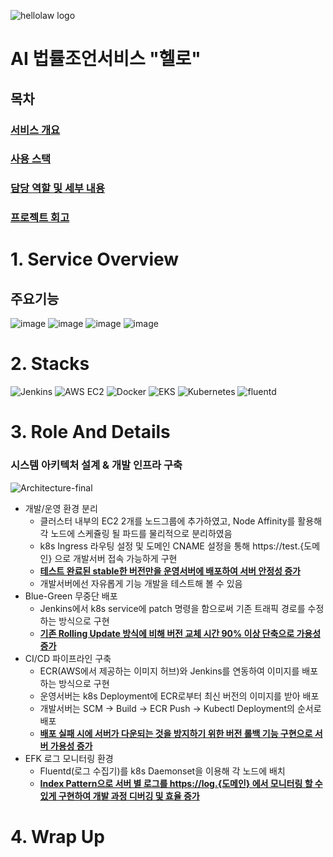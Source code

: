 ![hellolaw logo](https://github.com/skajd1/hellolaw/assets/86655177/1c09225d-57d4-4dd8-a045-75f9c8618daa)

# AI 법률조언서비스 "헬로"
## 목차
### [서비스 개요](#1-service-overview)
### [사용 스택](#2-stacks)
### [담당 역할 및 세부 내용](#3-role-and-details)
### [프로젝트 회고](#4-wrap-up)

# 1. Service Overview
## 주요기능
![image](https://github.com/skajd1/hellolaw/assets/86655177/be410a6a-c939-4403-a686-321fe40f536b)
![image](https://github.com/skajd1/hellolaw/assets/86655177/722ae9a9-096c-4d6d-9892-7142ce99ec90)
![image](https://github.com/skajd1/hellolaw/assets/86655177/28ca0c13-dc44-4c1f-aed3-598df003c148)
![image](https://github.com/skajd1/hellolaw/assets/86655177/5d96203e-e7dd-43fb-a922-22319ef2a829)

# 2. Stacks
![Jenkins](https://img.shields.io/badge/jenkins-D24939?style=for-the-badge&logo=jenkins&logoColor=white)
![AWS EC2](https://img.shields.io/badge/aws%20ec2-FF9900?style=for-the-badge&logo=amazon%20ec2&logoColor=white)
![Docker](https://img.shields.io/badge/docker-2496ED?style=for-the-badge&logo=docker&logoColor=white)
![EKS](https://img.shields.io/badge/eks-58ACFA?style=for-the-badge&logo=Amazon%20EKS&logoColor=white)
![Kubernetes](https://img.shields.io/badge/k8s-326CE5?style=for-the-badge&logo=Kubernetes&logoColor=white)
![fluentd](https://img.shields.io/badge/fluentd-0E83C8?style=for-the-badge&logo=Fluentd&logoColor=white)

# 3. Role And Details
### 시스템 아키텍처 설계 & 개발 인프라 구축
![Architecture-final](https://github.com/skajd1/hellolaw/assets/86655177/4754ffd0-7251-4640-b3f2-577a06ec93f0)
- 개발/운영 환경 분리
  - 클러스터 내부의 EC2 2개를 노드그룹에 추가하였고, Node Affinity를 활용해 각 노드에 스케쥴링 될 파드를 물리적으로 분리하였음
  - k8s Ingress 라우팅 설정 및 도메인 CNAME 설정을 통해 https://test.{도메인} 으로 개발서버 접속 가능하게 구현
  - <u>**테스트 완료된 stable한 버전만을 운영서버에 배포하여 서버 안정성 증가**</u>
  - 개발서버에선 자유롭게 기능 개발을 테스트해 볼 수 있음
- Blue-Green 무중단 배포
  - Jenkins에서 k8s service에 patch 명령을 함으로써 기존 트래픽 경로를 수정하는 방식으로 구현
  - <u> **기존 Rolling Update 방식에 비해 버전 교체 시간 90% 이상 단축으로 가용성 증가**</u>
- CI/CD 파이프라인 구축
  - ECR(AWS에서 제공하는 이미지 허브)와 Jenkins를 연동하여 이미지를 배포하는 방식으로 구현
  - 운영서버는 k8s Deployment에 ECR로부터 최신 버전의 이미지를 받아 배포
  - 개발서버는 SCM -> Build -> ECR Push -> Kubectl Deployment의 순서로 배포
  - <u>**배포 실패 시에 서버가 다운되는 것을 방지하기 위한 버전 롤백 기능 구현으로 서버 가용성 증가**</u>
- EFK 로그 모니터링 환경
  - Fluentd(로그 수집기)를 k8s Daemonset을 이용해 각 노드에 배치
  - <u>**Index Pattern으로 서버 별 로그를 https://log.{도메인} 에서 모니터링 할 수 있게 구현하여 개발 과정 디버깅 및 효율 증가**</u>
 
# 4. Wrap Up







